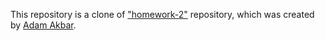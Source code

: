 This repository is a clone of ["homework-2"](https://github.com/asaadam/homework-2) repository, which was created by [Adam Akbar](https://github.com/asaadam).